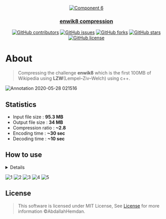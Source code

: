 <div align="center">
<a href="https://github.com/AbdallahHemdan/enwik8-compression" rel="noopener">
  
  ![Component 6](https://user-images.githubusercontent.com/40190772/83081917-28dd3600-a082-11ea-9a2a-74cb3ccb5f28.png)


</div>

<h3 align="center">enwik8 compression</h3>

<div align="center">

[![GitHub contributors](https://img.shields.io/github/contributors/AbdallahHemdan/enwik8-compression)](https://github.com/AbdallahHemdan/enwik8-compression/contributors)
[![GitHub issues](https://img.shields.io/github/issues/AbdallahHemdan/enwik8-compression)](https://github.com/AbdallahHemdan/enwik8-compression/issues)
[![GitHub forks](https://img.shields.io/github/forks/AbdallahHemdan/enwik8-compression)](https://github.com/AbdallahHemdan/enwik8-compression/network)
[![GitHub stars](https://img.shields.io/github/stars/AbdallahHemdan/enwik8-compression)](https://github.com/AbdallahHemdan/enwik8-compression/stargazers)
[![GitHub license](https://img.shields.io/github/license/AbdallahHemdan/enwik8-compression)](https://github.com/AbdallahHemdan/enwik8-compression/blob/master/LICENSE)

</div>

# About
> Compressing the challenge **enwik8** which is the first 100MB of Wikipedia using **LZW**(Lempel–Ziv–Welch) using c++.

![Annotation 2020-05-28 021516](https://user-images.githubusercontent.com/40190772/83084427-2f22e080-a089-11ea-8fd5-e67348fc32e3.png)


## Statistics
- Input file size : **95.3 MB**
- Output file size : **34 MB**
- Compression ratio : **~2.8**
- Encoding time : **~30 sec**
- Decoding time : **~10 sec**

## How to use

<details>

1. **Clone the repository**

```sh
$ git clone https://github.com/AbdallahHemdan/enwik8-compression.git
```

2. **Open the solution and run the following commands as arguments**
    
    <details>
    
    1. **Encoding and decoding** 
      ```sh
      $ encode|decode file_path
      ```
      ```sh
      $ encode|decode ./enwik8.txt
      ```
      
    2. **Encoding only**
      ```sh
      $ encode file_path
      ```
      ```sh
      $ encode ./enwik8.txt
      ```
      
    3. **Decoding only**
      ```sh
      $ decode
      ```
    </details>  
    
</details>

![1](https://user-images.githubusercontent.com/40190772/83083413-5e841e00-a086-11ea-9405-4a93294e6cba.png)
![2](https://user-images.githubusercontent.com/40190772/83083418-5fb54b00-a086-11ea-96ef-b93a998c524c.png)
![3](https://user-images.githubusercontent.com/40190772/83083421-604de180-a086-11ea-9b5b-b16d330dd7bd.png)
![4](https://user-images.githubusercontent.com/40190772/83083424-617f0e80-a086-11ea-9a63-94b80e078752.png)
![5](https://user-images.githubusercontent.com/40190772/83083608-da7e6600-a086-11ea-8568-1a06315b98fd.png)


## License
> This software is licensed under MIT License, See [License](https://github.com/AbdallahHemdan/enwik8-compression/blob/master/LICENSE) for more information ©AbdallahHemdan.
